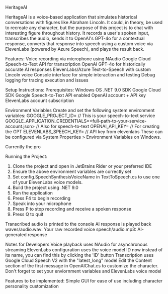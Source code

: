 HeritageAI

HeritageAI is a voice-based application that simulates historical conversations with figures like Abraham Lincoln. It could, in theory, be used to recreate any character, but the purpose of this project is to chat with interesting figure throughout history. It records a user's spoken input, transcribes the audio, sends it to OpenAI's GPT-4o for a contextual response, converts that response into speech using a custom voice via ElevenLabs (powered by Azure Speech), and plays the result back.

Features:
Voice recording via microphone using NAudio
Google Cloud Speech-to-Text API for transcription
OpenAI GPT-4o for historically accurate AI responses
ElevenLabs/Azure Text-to-Speech with custom Lincoln voice
Console interface for simple interaction and testing
Debug logging for tracing execution and issues

Setup Instructions:
Prerequisites:
    Windows OS
    .NET 9.0 SDK
    Google Cloud SDK
    Google Speech-to-Text API enabled
    OpenAI account + API key
    ElevenLabs account subscription
  
  Environment Variables
    Create and set the following system environment variables:
    GOOGLE_PROJECT_ID=<your-google-project-id> // This is your speech-to-text service
    GOOGLE_APPLICATION_CREDENTIALS=<full-path-to-your-service-account.json> // Also for speech-to-text
    OPENAI_API_KEY=<your-openai-api-key> // For creating the GPT
    ELEVENLABS_SPEECH_KEY=<your-elevenlabs-speech-key> // API key from elevenlabs
  These can be configured via System Properties > Environment Variables on Windows.

  Currently the pro

Running the Project:
  1. Clone the project and open in JetBrains Rider or your preferred IDE
  2. Ensure the above environment variables are correctly set
  3. Set config.SpeechSynthesisVoiceName in TextToSpeech.cs to use one of your ElevenLabs voice models.
  4. Build the project using .NET 9.0
  5. Run the application
  6. Press F4 to begin recording
  7. Speak into your microphone
  8. Press P to stop recording and receive a spoken response
  9. Press Q to quit

Transcribed audio is printed to the console
AI response is played back
waves/audio.wav: Your raw recorded voice
speech/audio.mp3: AI-generated response

Notes for Developers
  Voice playback uses NAudio for asynchronous streaming
  ElevenLabs configuration uses the voice model ID now instead of its name, you can find this by clicking the 'ID' button 
  Transcription uses Google Cloud Speech V2 with the "latest_long" model
  Edit the Content section of the first message in OpenAIChat.cs to customize the character.
  Don't forget to set your enviornment variables and ElevenLabs voice model

Features to be implemented:
  Simple GUI for ease of use including character personality customization
